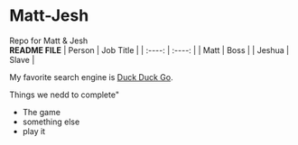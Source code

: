 # Matt-Jesh
Repo for Matt &amp; Jesh
\
**README FILE**
| Person      | Job Title |
| :----:      | :----:    |
| Matt        | Boss      |
| Jeshua      | Slave     |

My favorite search engine is [Duck Duck Go](https://duckduckgo.com).

Things we nedd to complete"
* The game
* something else
* play it

